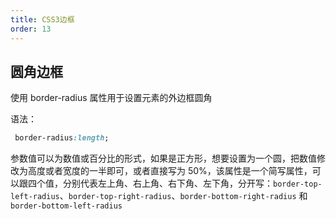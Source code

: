 ```yaml
---
title: CSS3边框
order: 13
---
```


## 圆角边框

使用 border-radius 属性用于设置元素的外边框圆角


语法：

```css
 border-radius:length;    
```

参数值可以为数值或百分比的形式，如果是正方形，想要设置为一个圆，把数值修改为高度或者宽度的一半即可，或者直接写为 50%，该属性是一个简写属性，可以跟四个值，分别代表左上角、右上角、右下角、左下角，分开写：`border-top-left-radius`、`border-top-right-radius`、`border-bottom-right-radius` 和 `border-bottom-left-radius`

